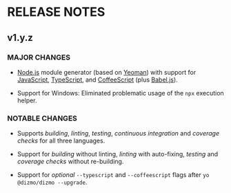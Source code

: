 # RELEASE NOTES

## v1.y.z

### MAJOR CHANGES

* [Node.js] module generator (based on [Yeoman]) with support for [JavaScript], [TypeScript], and [CoffeeScript] (plus [Babel.js]).

* Support for Windows: Eliminated problematic usage of the `npx` execution helper.

### NOTABLE CHANGES

* Supports *building*, *linting*, *testing*, *continuous integration* and *coverage checks* for all three languages.

* Support for *building* without linting, *linting* with auto-fixing, *testing* and *coverage checks* without re-building.

* Support for *optional* `--typescript` and `--coffeescript` flags after `yo @dizmo/dizmo --upgrade`.

[Babel.js]: http://babeljs.io
[CoffeeScript]: http://coffeescript.org
[JavaScript]: https://www.ecma-international.org
[Node.js]: https://nodejs.org
[TypeScript]: http://www.typescriptlang.org
[Yeoman]: http://yeoman.io
